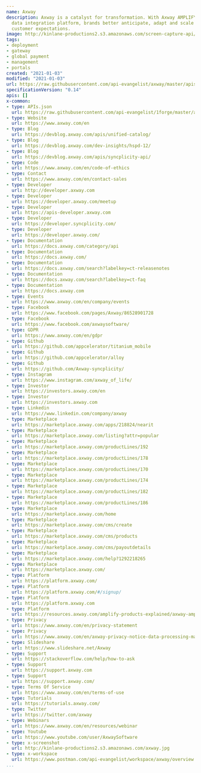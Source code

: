 ```yaml
---
name: Axway
description: Axway is a catalyst for transformation. With Axway AMPLIFY, our cloud-enabled
  data integration platform, brands better anticipate, adapt and scale to meet changing
  customer expectations.
image: http://kinlane-productions2.s3.amazonaws.com/screen-capture-api/21-axway.jpg
tags:
- deployment
- gateway
- global payment
- management
- portals
created: "2021-01-03"
modified: "2021-01-03"
url: https://raw.githubusercontent.com/api-evangelist/axway/master/apis.json
specificationVersion: "0.14"
apis: []
x-common:
- type: APIs.json
  url: https://raw.githubusercontent.com/api-evangelist/1forge/master/apis.json
- type: Website
  url: https://www.axway.com/en
- type: Blog
  url: https://devblog.axway.com/apis/unified-catalog/
- type: Blog
  url: https://devblog.axway.com/dev-insights/hspd-12/
- type: Blog
  url: https://devblog.axway.com/apis/syncplicity-api/
- type: Code
  url: https://www.axway.com/en/code-of-ethics
- type: Contact
  url: https://www.axway.com/en/contact-sales
- type: Developer
  url: http://developer.axway.com
- type: Developer
  url: https://developer.axway.com/meetup
- type: Developer
  url: https://apis-developer.axway.com
- type: Developer
  url: https://developer.syncplicity.com/
- type: Developer
  url: https://developer.axway.com/
- type: Documentation
  url: https://docs.axway.com/category/api
- type: Documentation
  url: https://docs.axway.com/
- type: Documentation
  url: https://docs.axway.com/search?labelkey=ct-releasenotes
- type: Documentation
  url: https://docs.axway.com/search?labelkey=ct-faq
- type: Documentation
  url: https://docs.axway.com
- type: Events
  url: https://www.axway.com/en/company/events
- type: Facebook
  url: https://www.facebook.com/pages/Axway/86528901728
- type: Facebook
  url: https://www.facebook.com/axwaysoftware/
- type: GDPR
  url: https://www.axway.com/en/gdpr
- type: Github
  url: https://github.com/appcelerator/titanium_mobile
- type: Github
  url: https://github.com/appcelerator/alloy
- type: Github
  url: https://github.com/Axway-syncplicity/
- type: Instagram
  url: https://www.instagram.com/axway_of_life/
- type: Investor
  url: https://investors.axway.com/en
- type: Investor
  url: https://investors.axway.com
- type: Linkedin
  url: https://www.linkedin.com/company/axway
- type: Marketplace
  url: https://marketplace.axway.com/apps/218824/nearit
- type: Marketplace
  url: https://marketplace.axway.com/listing?attr=popular
- type: Marketplace
  url: https://marketplace.axway.com/productLines/192
- type: Marketplace
  url: https://marketplace.axway.com/productLines/178
- type: Marketplace
  url: https://marketplace.axway.com/productLines/170
- type: Marketplace
  url: https://marketplace.axway.com/productLines/174
- type: Marketplace
  url: https://marketplace.axway.com/productLines/182
- type: Marketplace
  url: https://marketplace.axway.com/productLines/186
- type: Marketplace
  url: https://marketplace.axway.com/home
- type: Marketplace
  url: https://marketplace.axway.com/cms/create
- type: Marketplace
  url: https://marketplace.axway.com/cms/products
- type: Marketplace
  url: https://marketplace.axway.com/cms/payoutdetails
- type: Marketplace
  url: https://marketplace.axway.com/help?1292218265
- type: Marketplace
  url: https://marketplace.axway.com/
- type: Platform
  url: https://platform.axway.com/
- type: Platform
  url: https://platform.axway.com/#/signup/
- type: Platform
  url: https://platform.axway.com
- type: Platform
  url: https://resources.axway.com/amplify-products-explained/axway-amplify-platform-for-digital-transformation-video
- type: Privacy
  url: https://www.axway.com/en/privacy-statement
- type: Privacy
  url: https://www.axway.com/en/axway-privacy-notice-data-processing-marketing-purpose-internet-sources
- type: Slideshare
  url: https://www.slideshare.net/Axway
- type: Support
  url: https://stackoverflow.com/help/how-to-ask
- type: Support
  url: https://support.axway.com
- type: Support
  url: https://support.axway.com/
- type: Terms Of Service
  url: https://www.axway.com/en/terms-of-use
- type: Tutorials
  url: https://tutorials.axway.com/
- type: Twitter
  url: https://twitter.com/axway
- type: Webinars
  url: https://www.axway.com/en/resources/webinar
- type: Youtube
  url: https://www.youtube.com/user/AxwaySoftware
- type: x-screenshot
  url: http://kinlane-productions2.s3.amazonaws.com/axway.jpg
- type: x-workspace
  url: https://www.postman.com/api-evangelist/workspace/axway/overview
...
```

